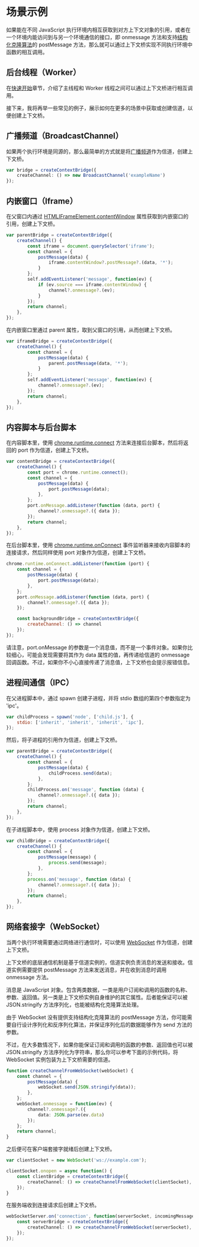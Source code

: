 # 场景示例

如果能在不同 JavaScript 执行环境内相互获取到对方上下文对象的引用，或者在一个环境内能访问到与另一个环境通信的接口，即
onmessage 方法和支持[结构化克隆算法](https://developer.mozilla.org/zh-CN/docs/Web/API/Web_Workers_API/Structured_clone_algorithm)的 postMessage 方法，那么就可以通过上下文桥实现不同执行环境中函数的相互调用。

## 后台线程（Worker）

在[快速开始](./quick-start.md)章节，介绍了主线程和 Worker 线程之间可以通过上下文桥进行相互调用。

接下来，我将再举一些常见的例子，展示如何在更多的场景中获取或创建信道，以便创建上下文桥。

## 广播频道（BroadcastChannel）

如果两个执行环境是同源的，那么最简单的方式就是将[广播频道](https://developer.mozilla.org/zh-CN/docs/Web/API/BroadcastChannel)作为信道，创建上下文桥。

```typescript
var bridge = createContextBridge({
    createChannel: () => new BroadcastChannel('exampleName')
});
```

## 内嵌窗口（Iframe）

在父窗口内通过 [HTMLIFrameElement.contentWindow](https://developer.mozilla.org/zh-CN/docs/Web/API/HTMLIFrameElement/contentWindow) 属性获取到内嵌窗口的引用，创建上下文桥。

```typescript
var parentBridge = createContextBridge({
    createChannel() {
        const iframe = document.querySelector('iframe');
        const channel = {
            postMessage(data) {
                iframe.contentWindow?.postMessage?.(data, '*');
            }
        };
        self.addEventListener('message', function(ev) {
            if (ev.source === iframe.contentWindow) {
                channel?.onmessage?.(ev);
            }
        });
        return channel;
    },
});
```

在内嵌窗口里通过 parent 属性，取到父窗口的引用，从而创建上下文桥。

```typescript
var iframeBridge = createContextBridge({
    createChannel() {
        const channel = {
            postMessage(data) {
                parent.postMessage(data, '*');
            }
        };
        self.addEventListener('message', function(ev) {
            channel?.onmessage?.(ev);
        });
        return channel;
    },
});
```

## 内容脚本与后台脚本

在内容脚本里，使用 [chrome.runtime.connect](https://developer.chrome.com/docs/extensions/reference/runtime/#method-connect) 方法来连接后台脚本，然后将返回的 port 作为信道，创建上下文桥。

```javascript
var contentBridge = createContextBridge({
    createChannel() {
        const port = chrome.runtime.connect();
        const channel = {
            postMessage(data) {
                port.postMessage(data);
            },
        };
        port.onMessage.addListener(function (data, port) {
            channel?.onmessage?.({ data });
        });
        return channel;
    },
});
```

在后台脚本里，使用 [chrome.runtime.onConnect](https://developer.chrome.com/docs/extensions/reference/runtime/#event-onConnect) 事件监听器来接收内容脚本的连接请求，然后同样使用 port 对象作为信道，创建上下文桥。

```javascript
chrome.runtime.onConnect.addListener(function (port) {
    const channel = {
        postMessage(data) {
            port.postMessage(data);
        },
    };
    port.onMessage.addListener(function (data, port) {
        channel?.onmessage?.({ data });
    });

    const backgroundBridge = createContextBridge({
        createChannel: () => channel
    });
});
```

请注意，port.onMessage 的参数是一个消息值，而不是一个事件对象。如果你比较细心，可能会发现需要将其作为 data 属性的值，再传递给信道的 onmessage 回调函数。不过，如果你不小心直接传递了消息值，上下文桥也会提示报错信息。

## 进程间通信（IPC）

在父进程脚本中，通过 spawn 创建子进程，并将 stdio 数组的第四个参数指定为 'ipc'。

```js
var childProcess = spawn('node', ['child.js'], {
    stdio: ['inherit', 'inherit', 'inherit', 'ipc'],
});
```

然后，将子进程的引用作为信道，创建上下文桥。

```js
var parentBridge = createContextBridge({
    createChannel() {
        const channel = {
            postMessage(data) {
                childProcess.send(data);
            },
        };
        childProcess.on('message', function (data) {
            channel?.onmessage?.({ data });
        });
        return channel;
    },
});
```

在子进程脚本中，使用 process 对象作为信道，创建上下文桥。

```js
var childBridge = createContextBridge({
    createChannel() {
        const channel = {
            postMessage(message) {
                process.send(message);
            },
        };
        process.on('message', function (data) {
            channel?.onmessage?.({ data });
        });
        return channel;
    },
});
```

## 网络套接字（WebSocket）

当两个执行环境需要通过网络进行通信时，可以使用 [WebSocket](https://developer.mozilla.org/zh-CN/docs/Web/API/WebSocket) 作为信道，创建上下文桥。

上下文桥的底层通信机制是基于信道实例的，信道实例负责消息的发送和接收。信道实例需要提供 postMessage 方法来发送消息，并在收到消息时调用
onmessage 方法。

消息是 JavaScript 对象。包含两类数据，一类是用户订阅和调用的函数的名称、参数、返回值。另一类是上下文桥实例自身维护的其它属性。后者能保证可以被
JSON.stringify 方法序列化，也能被结构化克隆算法处理。

由于 WebSocket 没有提供支持结构化克隆算法的 postMessage 方法，你可能需要自行设计序列化和反序列化算法，并保证序列化后的数据能够作为
send 方法的参数。

不过，在大多数情况下，如果你能保证订阅和调用的函数的参数、返回值也可以被 JSON.stringify 方法序列化为字符串，那么你可以参考下面的示例代码，将
WebSocket 实例包装为上下文桥需要的信道。

```typescript
function createChannelFromWebSocket(webSocket) {
    const channel = {
        postMessage(data) {
            webSocket.send(JSON.stringify(data));
        },
    };
    webSocket.onmessage = function(ev) {
        channel?.onmessage?.({
            data: JSON.parse(ev.data)
        });
    };
    return channel;
}
```

之后便可在客户端套接字就绪后创建上下文桥。

```typescript
var clientSocket = new WebSocket('ws://example.com');

clientSocket.onopen = async function() {
    const clientBridge = createContextBridge({
        createChannel: () => createChannelFromWebSocket(clientSocket),
    });
}
```

在服务端收到连接请求后创建上下文桥。

```typescript
webSocketServer.on('connection', function(serverSocket, incomingMessage) {
    const serverBridge = createContextBridge({
        createChannel: () => createChannelFromWebSocket(serverSocket),
    });
});
```
